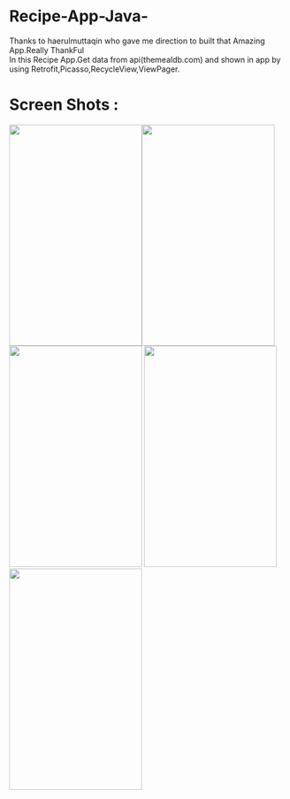 # Recipe-App-Java-
Thanks to haerulmuttaqin who gave me direction to built that Amazing App.Really ThankFul <br/>
In this Recipe App.Get data from api(themealdb.com) and shown in app by using Retrofit,Picasso,RecycleView,ViewPager.

# Screen Shots : </br>


<img src="https://user-images.githubusercontent.com/58309881/89739174-ee3b4500-da97-11ea-8015-c010b9fff50e.png" width="240" height="400"><img src="https://user-images.githubusercontent.com/58309881/89739176-f09d9f00-da97-11ea-92ad-bd8f597e064a.png" width="240" height="400">
<img src="https://user-images.githubusercontent.com/58309881/89739179-f6938000-da97-11ea-9693-d23bbea1fbc6.png" width="240" height="400">
<img src="https://user-images.githubusercontent.com/58309881/89739181-f85d4380-da97-11ea-92b8-665ae4307102.png" width="240" height="400">
<img src="https://user-images.githubusercontent.com/58309881/89739173-ebd8eb00-da97-11ea-8d1a-3edafc63adc8.png" width="240" height="400">
